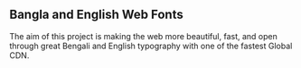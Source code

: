## Bangla and English Web Fonts
The aim of this project is making the web more beautiful, fast, and open through great Bengali and English typography with one of the fastest Global CDN.
